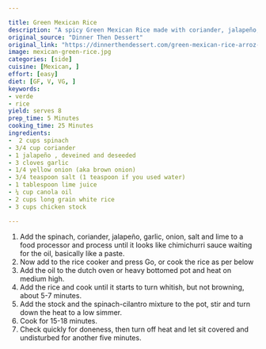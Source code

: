 ```yaml
---

title: Green Mexican Rice
description: "A spicy Green Mexican Rice made with coriander, jalapeño, garlic, spinach and chicken stock."
original_source: "Dinner Then Dessert"
original_link: "https://dinnerthendessert.com/green-mexican-rice-arroz-verde/"
image: mexican-green-rice.jpg
categories: [side]
cuisine: [Mexican, ]
effort: [easy]
diet: [GF, V, VG, ]
keywords:
- verde
- rice
yield: serves 8
prep_time: 5 Minutes
cooking_time: 25 Minutes
ingredients:
-  2 cups spinach
- 3/4 cup coriander
- 1 jalapeño , deveined and deseeded
- 3 cloves garlic
- 1/4 yellow onion (aka brown onion)
- 3/4 teaspoon salt (1 teaspoon if you used water)
- 1 tablespoon lime juice
- ¼ cup canola oil
- 2 cups long grain white rice
- 3 cups chicken stock

---
```


1. Add the spinach, coriander, jalapeño, garlic, onion, salt and lime to a food processor and process until it looks like chimichurri sauce waiting for the oil, basically like a paste.
1. Now add to the rice cooker and press Go, or cook the rice as per below
1. Add the oil to the dutch oven or heavy bottomed pot and heat on medium high.
1. Add the rice and cook until it starts to turn whitish, but not browning, about 5-7 minutes.
1. Add the stock and the spinach-cilantro mixture to the pot, stir and turn down the heat to a low simmer.
1. Cook for 15-18 minutes.
1. Check quickly for doneness, then turn off heat and let sit covered and undisturbed for another five minutes.
